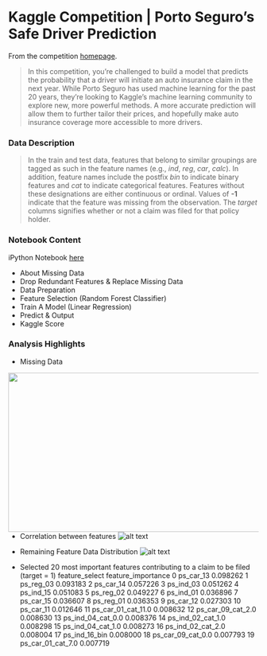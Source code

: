 # Kaggle Competition | Porto Seguro’s Safe Driver Prediction
From the competition [homepage](https://www.kaggle.com/c/porto-seguro-safe-driver-prediction).

>In this competition, you’re challenged to build a model that predicts the probability that a driver will initiate an auto insurance claim in the next year. While Porto Seguro has used machine learning for the past 20 years, they’re looking to Kaggle’s machine learning community to explore new, more powerful methods. A more accurate prediction will allow them to further tailor their prices, and hopefully make auto insurance coverage more accessible to more drivers.

### Data Description

>In the train and test data, features that belong to similar groupings are tagged as such in the feature names (e.g., *ind*, *reg*, *car*, *calc*). In addition, feature names include the postfix *bin* to indicate binary features and *cat* to indicate categorical features. Features without these designations are either continuous or ordinal. Values of **-1** indicate that the feature was missing from the observation. The *target* columns signifies whether or not a claim was filed for that policy holder.

### Notebook Content
iPython Notebook [here](https://github.com/Jihenghuang/kaggle-porto-seguro/blob/master/porto-seguro-jiheng.ipynb)
* About Missing Data
* Drop Redundant Features & Replace Missing Data
* Data Preparation
* Feature Selection (Random Forest Classifier)
* Train A Model (Linear Regression)
* Predict & Output
* Kaggle Score

### Analysis Highlights
* Missing Data
<img align="left" width="800" height="320" src="http://jihenghuang.com/wp-content/uploads/2017/10/5-Features-with-Most-Data-Missing-in-Training-Dataset.jpg">

* Correlation between features
![alt text](http://jihenghuang.com/wp-content/uploads/2017/10/Correlation-Between-Features.jpg)

* Remaining Feature Data Distribution
![alt text](http://jihenghuang.com/wp-content/uploads/2017/10/Feature-Data-Distribution.jpg)

* Selected 20 most important features contributing to a claim to be filed (target = 1)
        feature_select  feature_importance
0            ps_car_13            0.098262
1            ps_reg_03            0.093183
2            ps_car_14            0.057226
3            ps_ind_03            0.051262
4            ps_ind_15            0.051083
5            ps_reg_02            0.049227
6            ps_ind_01            0.036896
7            ps_car_15            0.036607
8            ps_reg_01            0.036353
9            ps_car_12            0.027303
10           ps_car_11            0.012646
11  ps_car_01_cat_11.0            0.008632
12   ps_car_09_cat_2.0            0.008630
13   ps_ind_04_cat_0.0            0.008376
14   ps_ind_02_cat_1.0            0.008298
15   ps_ind_04_cat_1.0            0.008273
16   ps_ind_02_cat_2.0            0.008004
17       ps_ind_16_bin            0.008000
18   ps_car_09_cat_0.0            0.007793
19   ps_car_01_cat_7.0            0.007719
